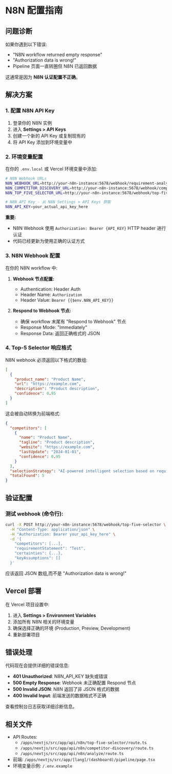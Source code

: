 # N8N 配置指南

## 问题诊断

如果你遇到以下错误:
- "N8N workflow returned empty response"
- "Authorization data is wrong!"
- Pipeline 页面一直转圈但 N8N 已返回数据

这通常是因为 **N8N 认证配置不正确**。

## 解决方案

### 1. 配置 N8N API Key

1. 登录你的 N8N 实例
2. 进入 **Settings > API Keys**
3. 创建一个新的 API Key 或复制现有的
4. 将 API Key 添加到环境变量中

### 2. 环境变量配置

在你的 `.env.local` 或 Vercel 环境变量中添加:

```bash
# N8N Webhook URLs
N8N_WEBHOOK_URL=http://your-n8n-instance:5678/webhook/requirement-analysis
N8N_COMPETITOR_DISCOVERY_URL=http://your-n8n-instance:5678/webhook/competitor-discovery
N8N_TOP_FIVE_SELECTOR_URL=http://your-n8n-instance:5678/webhook/top-five-selector

# N8N API Key - 从 N8N Settings > API Keys 获取
N8N_API_KEY=your_actual_api_key_here
```

**重要:**
- N8N Webhook 使用 `Authorization: Bearer {API_KEY}` HTTP header 进行认证
- 代码已经更新为使用正确的认证方式

### 3. N8N Webhook 配置

在你的 N8N workflow 中:

1. **Webhook 节点配置:**
   - Authentication: Header Auth
   - Header Name: `Authorization`
   - Header Value: `Bearer {{$env.N8N_API_KEY}}`

2. **Respond to Webhook 节点:**
   - 确保 workflow 末尾有 "Respond to Webhook" 节点
   - Response Mode: "Immediately"
   - Response Data: 返回正确格式的 JSON

### 4. Top-5 Selector 响应格式

N8N webhook 必须返回以下格式的数组:

```json
[
  {
    "product_name": "Product Name",
    "url": "https://example.com",
    "description": "Product description",
    "confidence": 0.95
  }
]
```

这会被自动转换为前端格式:

```json
{
  "competitors": [
    {
      "name": "Product Name",
      "tagline": "Product description",
      "website": "https://example.com",
      "lastUpdate": "2024-01-01",
      "confidence": 0.95
    }
  ],
  "selectionStrategy": "AI-powered intelligent selection based on requirement alignment",
  "totalFound": 5
}
```

## 验证配置

### 测试 webhook (命令行):

```bash
curl -X POST http://your-n8n-instance:5678/webhook/top-five-selector \
  -H "Content-Type: application/json" \
  -H "Authorization: Bearer your_api_key_here" \
  -d '{
    "competitors": [...],
    "requirementStatement": "Test",
    "certainties": {...},
    "keyAssumptions": []
  }'
```

应该返回 JSON 数组,而不是 "Authorization data is wrong!"

## Vercel 部署

在 Vercel 项目设置中:
1. 进入 **Settings > Environment Variables**
2. 添加所有 N8N 相关的环境变量
3. 确保选择正确的环境 (Production, Preview, Development)
4. 重新部署项目

## 错误处理

代码现在会提供详细的错误信息:

- **401 Unauthorized**: N8N_API_KEY 缺失或错误
- **500 Empty Response**: Webhook 未正确配置 Respond 节点
- **500 Invalid JSON**: N8N 返回了非 JSON 格式的数据
- **400 Invalid Input**: 前端发送的数据格式不正确

查看控制台日志获取详细诊断信息。

## 相关文件

- API Routes:
  - `/apps/nextjs/src/app/api/n8n/top-five-selector/route.ts`
  - `/apps/nextjs/src/app/api/n8n/competitor-discovery/route.ts`
  - `/apps/nextjs/src/app/api/n8n/analyze/route.ts`
- 前端: `/apps/nextjs/src/app/[lang]/(dashboard)/pipeline/page.tsx`
- 环境变量示例: `/.env.example`
